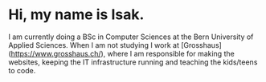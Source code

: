 # Hi, my name is Isak.

I am currently doing a BSc in Computer Sciences at the Bern University of Applied Sciences. When I am not studying I work at [Grosshaus] (https://www.grosshaus.ch/), where I am responsible for making the websites, keeping the IT infrastructure running and teaching the kids/teens to code.
